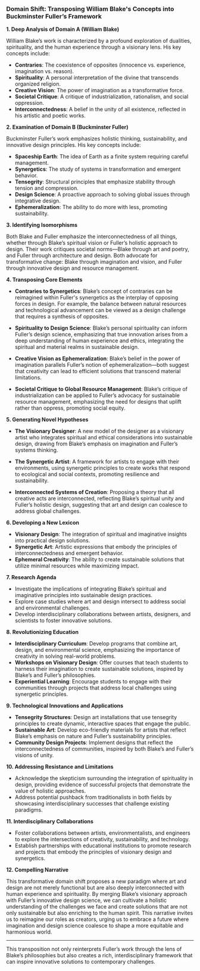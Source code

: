 ### Domain Shift: Transposing William Blake's Concepts into Buckminster Fuller’s Framework

**1. Deep Analysis of Domain A (William Blake)**

William Blake’s work is characterized by a profound exploration of dualities, spirituality, and the human experience through a visionary lens. His key concepts include:

- **Contraries**: The coexistence of opposites (innocence vs. experience, imagination vs. reason).
- **Spirituality**: A personal interpretation of the divine that transcends organized religion.
- **Creative Vision**: The power of imagination as a transformative force.
- **Societal Critique**: A critique of industrialization, rationalism, and social oppression.
- **Interconnectedness**: A belief in the unity of all existence, reflected in his artistic and poetic works.

**2. Examination of Domain B (Buckminster Fuller)**

Buckminster Fuller’s work emphasizes holistic thinking, sustainability, and innovative design principles. His key concepts include:

- **Spaceship Earth**: The idea of Earth as a finite system requiring careful management.
- **Synergetics**: The study of systems in transformation and emergent behavior.
- **Tensegrity**: Structural principles that emphasize stability through tension and compression.
- **Design Science**: A proactive approach to solving global issues through integrative design.
- **Ephemeralization**: The ability to do more with less, promoting sustainability.

**3. Identifying Isomorphisms**

Both Blake and Fuller emphasize the interconnectedness of all things, whether through Blake’s spiritual vision or Fuller’s holistic approach to design. Their work critiques societal norms—Blake through art and poetry, and Fuller through architecture and design. Both advocate for transformative change: Blake through imagination and vision, and Fuller through innovative design and resource management.

**4. Transposing Core Elements**

- **Contraries to Synergetics**: Blake’s concept of contraries can be reimagined within Fuller's synergetics as the interplay of opposing forces in design. For example, the balance between natural resources and technological advancement can be viewed as a design challenge that requires a synthesis of opposites.
  
- **Spirituality to Design Science**: Blake’s personal spirituality can inform Fuller’s design science, emphasizing that true innovation arises from a deep understanding of human experience and ethics, integrating the spiritual and material realms in sustainable design.

- **Creative Vision as Ephemeralization**: Blake’s belief in the power of imagination parallels Fuller’s notion of ephemeralization—both suggest that creativity can lead to efficient solutions that transcend material limitations.

- **Societal Critique to Global Resource Management**: Blake’s critique of industrialization can be applied to Fuller’s advocacy for sustainable resource management, emphasizing the need for designs that uplift rather than oppress, promoting social equity.

**5. Generating Novel Hypotheses**

- **The Visionary Designer**: A new model of the designer as a visionary artist who integrates spiritual and ethical considerations into sustainable design, drawing from Blake’s emphasis on imagination and Fuller’s systems thinking.

- **The Synergetic Artist**: A framework for artists to engage with their environments, using synergetic principles to create works that respond to ecological and social contexts, promoting resilience and sustainability.

- **Interconnected Systems of Creation**: Proposing a theory that all creative acts are interconnected, reflecting Blake’s spiritual unity and Fuller’s holistic design, suggesting that art and design can coalesce to address global challenges.

**6. Developing a New Lexicon**

- **Visionary Design**: The integration of spiritual and imaginative insights into practical design solutions.
- **Synergetic Art**: Artistic expressions that embody the principles of interconnectedness and emergent behavior.
- **Ephemeral Creativity**: The ability to create sustainable solutions that utilize minimal resources while maximizing impact.

**7. Research Agenda**

- Investigate the implications of integrating Blake’s spiritual and imaginative principles into sustainable design practices.
- Explore case studies where art and design intersect to address social and environmental challenges.
- Develop interdisciplinary collaborations between artists, designers, and scientists to foster innovative solutions.

**8. Revolutionizing Education**

- **Interdisciplinary Curriculum**: Develop programs that combine art, design, and environmental science, emphasizing the importance of creativity in solving real-world problems.
- **Workshops on Visionary Design**: Offer courses that teach students to harness their imagination to create sustainable solutions, inspired by Blake’s and Fuller’s philosophies.
- **Experiential Learning**: Encourage students to engage with their communities through projects that address local challenges using synergetic principles.

**9. Technological Innovations and Applications**

- **Tensegrity Structures**: Design art installations that use tensegrity principles to create dynamic, interactive spaces that engage the public.
- **Sustainable Art**: Develop eco-friendly materials for artists that reflect Blake’s emphasis on nature and Fuller’s sustainability principles.
- **Community Design Projects**: Implement designs that reflect the interconnectedness of communities, inspired by both Blake’s and Fuller’s visions of unity.

**10. Addressing Resistance and Limitations**

- Acknowledge the skepticism surrounding the integration of spirituality in design, providing evidence of successful projects that demonstrate the value of holistic approaches.
- Address potential pushback from traditionalists in both fields by showcasing interdisciplinary successes that challenge existing paradigms.

**11. Interdisciplinary Collaborations**

- Foster collaborations between artists, environmentalists, and engineers to explore the intersections of creativity, sustainability, and technology.
- Establish partnerships with educational institutions to promote research and projects that embody the principles of visionary design and synergetics.

**12. Compelling Narrative**

This transformative domain shift proposes a new paradigm where art and design are not merely functional but are also deeply interconnected with human experience and spirituality. By merging Blake’s visionary approach with Fuller’s innovative design science, we can cultivate a holistic understanding of the challenges we face and create solutions that are not only sustainable but also enriching to the human spirit. This narrative invites us to reimagine our roles as creators, urging us to embrace a future where imagination and design science coalesce to shape a more equitable and harmonious world.

---

This transposition not only reinterprets Fuller’s work through the lens of Blake’s philosophies but also creates a rich, interdisciplinary framework that can inspire innovative solutions to contemporary challenges.